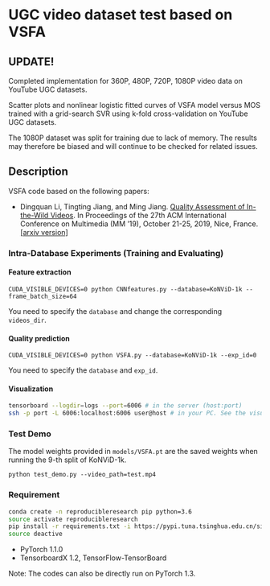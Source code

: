 # UGC video dataset test based on VSFA

## UPDATE!
Completed implementation for 360P, 480P, 720P, 1080P video data on YouTube UGC datasets.

Scatter plots and nonlinear logistic fitted curves of VSFA model versus MOS trained with a grid-search SVR using k-fold cross-validation on YouTube UGC datasets.

The 1080P dataset was split for training due to lack of memory. The results may therefore be biased and will continue to be checked for related issues.

## Description
VSFA code based on the following papers:

- Dingquan Li, Tingting Jiang, and Ming Jiang. [Quality Assessment of In-the-Wild Videos](https://dl.acm.org/citation.cfm?doid=3343031.3351028). In Proceedings of the 27th ACM International Conference on Multimedia (MM ’19), October 21-25, 2019, Nice, France. [[arxiv version]](https://arxiv.org/abs/1908.00375)

### Intra-Database Experiments (Training and Evaluating)
#### Feature extraction

```
CUDA_VISIBLE_DEVICES=0 python CNNfeatures.py --database=KoNViD-1k --frame_batch_size=64
```

You need to specify the `database` and change the corresponding `videos_dir`.

#### Quality prediction

```
CUDA_VISIBLE_DEVICES=0 python VSFA.py --database=KoNViD-1k --exp_id=0
```

You need to specify the `database` and `exp_id`.

#### Visualization
```bash
tensorboard --logdir=logs --port=6006 # in the server (host:port)
ssh -p port -L 6006:localhost:6006 user@host # in your PC. See the visualization in your PC
```

### Test Demo

The model weights provided in `models/VSFA.pt` are the saved weights when running the 9-th split of KoNViD-1k.
```
python test_demo.py --video_path=test.mp4
```

### Requirement
```bash
conda create -n reproducibleresearch pip python=3.6
source activate reproducibleresearch
pip install -r requirements.txt -i https://pypi.tuna.tsinghua.edu.cn/simple
source deactive
```
- PyTorch 1.1.0
- TensorboardX 1.2, TensorFlow-TensorBoard

Note: The codes can also be directly run on PyTorch 1.3.

